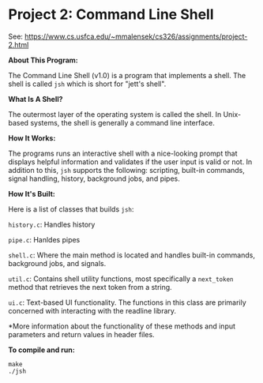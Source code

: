 # Project 2: Command Line Shell

See: https://www.cs.usfca.edu/~mmalensek/cs326/assignments/project-2.html

**About This Program:**

The Command Line Shell (v1.0) is a program that implements a shell. The shell is called `jsh` which is short for "jett's shell". 

**What Is A Shell?**

The outermost layer of the operating system is called the shell. In Unix-based systems, the shell is generally a command line interface.

**How It Works:**

The programs runs an interactive shell with a nice-looking prompt that displays helpful information and validates if the user input is valid or not. In addition to this, `jsh` supports the following: scripting, built-in commands, signal handling, history, background jobs, and pipes.

**How It's Built:**

Here is a list of classes that builds `jsh`:

`history.c`: Handles history

`pipe.c`: Hanldes pipes

`shell.c`: Where the main method is located and handles built-in commands, background jobs, and signals.

`util.c`: Contains shell utility functions, most specifically a `next_token` method that retrieves the next token from a string.

`ui.c`: Text-based UI functionality. The functions in this class are primarily concerned with interacting with the readline library.

*More information about the functionality of these methods and input parameters and return values in header files.

**To compile and run:**

```
make
./jsh
```
